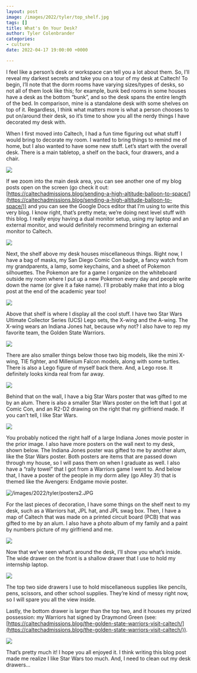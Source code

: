 ```yaml
---
layout: post
image: /images/2022/tyler/top_shelf.jpg
tags: []
title: What's On Your Desk?
author: Tyler Colenbrander
categories:
- culture
date: 2022-04-17 19:00:00 +0000

---
```

I feel like a person’s desk or workspace can tell you a lot about them. So, I’ll reveal my darkest secrets and take you on a tour of my desk at Caltech! To begin, I’ll note that the dorm rooms have varying sizes/types of desks, so not all of them look like this; for example, bunk bed rooms in some houses have a desk as the bottom “bunk”, and so the desk spans the entire length of the bed. In comparison, mine is a standalone desk with some shelves on top of it. Regardless, I think what matters more is what a person chooses to put on/around their desk, so it’s time to show you all the nerdy things I have decorated my desk with.

When I first moved into Caltech, I had a fun time figuring out what stuff I would bring to decorate my room. I wanted to bring things to remind me of home, but I also wanted to have some new stuff. Let’s start with the overall desk. There is a main tabletop, a shelf on the back, four drawers, and a chair.

![](/images/2022/tyler/entire_desk.jpg)

If we zoom into the main desk area, you can see another one of my blog posts open on the screen (go check it out: [https://caltechadmissions.blog/sending-a-high-altitude-balloon-to-space/](https://caltechadmissions.blog/sending-a-high-altitude-balloon-to-space/)) and you can see the Google Docs editor that I’m using to write this very blog. I know right, that’s pretty meta; we’re doing next level stuff with this blog. I really enjoy having a dual monitor setup, using my laptop and an external monitor, and would definitely recommend bringing an external monitor to Caltech.

![](/images/2022/tyler/computer.jpg)

Next, the shelf above my desk houses miscellaneous things. Right now, I have a bag of masks, my San Diego Comic Con badge, a fancy watch from my grandparents, a lamp, some keychains, and a sheet of Pokemon silhouettes. The Pokemon are for a game I organize on the whiteboard outside my room where I put up a new Pokemon every day and people write down the name (or give it a fake name). I’ll probably make that into a blog post at the end of the academic year too!

![](/images/2022/tyler/middle_shelf.jpg)

Above that shelf is where I display all the cool stuff. I have two Star Wars Ultimate Collector Series (UCS) Lego sets, the X-wing and the A-wing. The X-wing wears an Indiana Jones hat, because why not? I also have to rep my favorite team, the Golden State Warriors.

![](/images/2022/tyler/top_shelf.jpg)

There are also smaller things below those two big models, like the mini X-wing, TIE fighter, and Millenium Falcon models, along with some turtles. There is also a Lego figure of myself back there. And, a Lego rose. It definitely looks kinda real from far away.

![](/images/2022/tyler/top_shelf_zoomed.jpg)

Behind that on the wall, I have a big Star Wars poster that was gifted to me by an alum. There is also a smaller Star Wars poster on the left that I got at Comic Con, and an R2-D2 drawing on the right that my girlfriend made. If you can’t tell, I like Star Wars.

![](/images/2022/tyler/posters1.jpg)

You probably noticed the right half of a large Indiana Jones movie poster in the prior image. I also have more posters on the wall next to my desk, shown below. The Indiana Jones poster was gifted to me by another alum, like the Star Wars poster. Both posters are items that are passed down through my house, so I will pass them on when I graduate as well. I also have a “rally towel” that I got from a Warriors game I went to. And below that, I have a poster of the people in my dorm alley (go Alley 3!) that is themed like the Avengers: Endgame movie poster.

![/images/2022/tyler/posters2.JPG](/images/2022/tyler/posters2.JPG)

For the last pieces of decoration, I have some things on the shelf next to my desk, such as a Warriors hat, JPL hat, and JPL swag box. Then, I have a map of Caltech that was made on a printed circuit board (PCB) that was gifted to me by an alum. I also have a photo album of my family and a paint by numbers picture of my girlfriend and me.

![](/images/2022/tyler/side_shelf.jpg)

Now that we’ve seen what’s around the desk, I’ll show you what’s inside. The wide drawer on the front is a shallow drawer that I use to hold my internship laptop.

![](/images/2022/tyler/laptop_drawer.jpg)

The top two side drawers I use to hold miscellaneous supplies like pencils, pens, scissors, and other school supplies. They’re kind of messy right now, so I will spare you all the view inside.

  
Lastly, the bottom drawer is larger than the top two, and it houses my prized possession: my Warriors hat signed by Draymond Green (see: [https://caltechadmissions.blog/the-golden-state-warriors-visit-caltech/](https://caltechadmissions.blog/the-golden-state-warriors-visit-caltech/)).

![](/images/2022/tyler/bottom_drawer.jpg)

That’s pretty much it! I hope you all enjoyed it. I think writing this blog post made me realize I like Star Wars too much. And, I need to clean out my desk drawers…